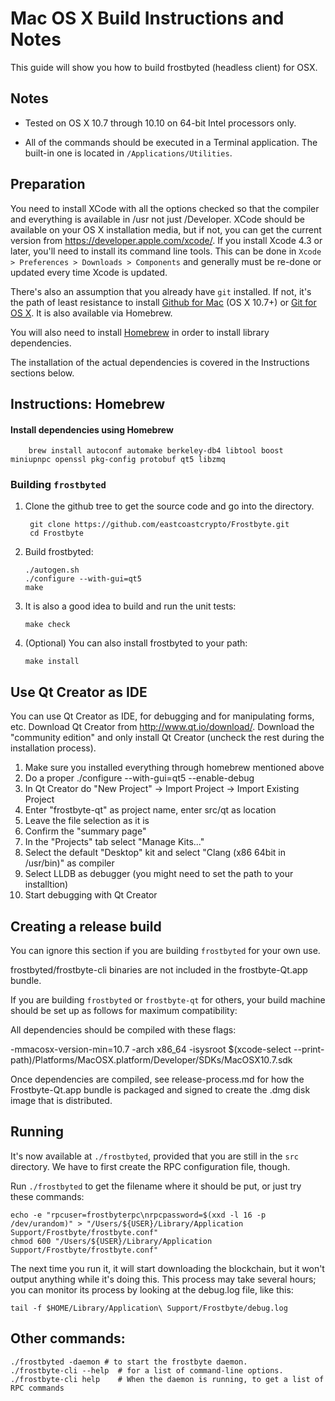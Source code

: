 Mac OS X Build Instructions and Notes
====================================
This guide will show you how to build frostbyted (headless client) for OSX.

Notes
-----

* Tested on OS X 10.7 through 10.10 on 64-bit Intel processors only.

* All of the commands should be executed in a Terminal application. The
built-in one is located in `/Applications/Utilities`.

Preparation
-----------

You need to install XCode with all the options checked so that the compiler
and everything is available in /usr not just /Developer. XCode should be
available on your OS X installation media, but if not, you can get the
current version from https://developer.apple.com/xcode/. If you install
Xcode 4.3 or later, you'll need to install its command line tools. This can
be done in `Xcode > Preferences > Downloads > Components` and generally must
be re-done or updated every time Xcode is updated.

There's also an assumption that you already have `git` installed. If
not, it's the path of least resistance to install [Github for Mac](https://mac.github.com/)
(OS X 10.7+) or
[Git for OS X](https://code.google.com/p/git-osx-installer/). It is also
available via Homebrew.

You will also need to install [Homebrew](http://brew.sh) in order to install library
dependencies.

The installation of the actual dependencies is covered in the Instructions
sections below.

Instructions: Homebrew
----------------------

#### Install dependencies using Homebrew

        brew install autoconf automake berkeley-db4 libtool boost miniupnpc openssl pkg-config protobuf qt5 libzmq

### Building `frostbyted`

1. Clone the github tree to get the source code and go into the directory.

        git clone https://github.com/eastcoastcrypto/Frostbyte.git
        cd Frostbyte

2.  Build frostbyted:

        ./autogen.sh
        ./configure --with-gui=qt5
        make

3.  It is also a good idea to build and run the unit tests:

        make check

4.  (Optional) You can also install frostbyted to your path:

        make install

Use Qt Creator as IDE
------------------------
You can use Qt Creator as IDE, for debugging and for manipulating forms, etc.
Download Qt Creator from http://www.qt.io/download/. Download the "community edition" and only install Qt Creator (uncheck the rest during the installation process).

1. Make sure you installed everything through homebrew mentioned above
2. Do a proper ./configure --with-gui=qt5 --enable-debug
3. In Qt Creator do "New Project" -> Import Project -> Import Existing Project
4. Enter "frostbyte-qt" as project name, enter src/qt as location
5. Leave the file selection as it is
6. Confirm the "summary page"
7. In the "Projects" tab select "Manage Kits..."
8. Select the default "Desktop" kit and select "Clang (x86 64bit in /usr/bin)" as compiler
9. Select LLDB as debugger (you might need to set the path to your installtion)
10. Start debugging with Qt Creator

Creating a release build
------------------------
You can ignore this section if you are building `frostbyted` for your own use.

frostbyted/frostbyte-cli binaries are not included in the frostbyte-Qt.app bundle.

If you are building `frostbyted` or `frostbyte-qt` for others, your build machine should be set up
as follows for maximum compatibility:

All dependencies should be compiled with these flags:

 -mmacosx-version-min=10.7
 -arch x86_64
 -isysroot $(xcode-select --print-path)/Platforms/MacOSX.platform/Developer/SDKs/MacOSX10.7.sdk

Once dependencies are compiled, see release-process.md for how the Frostbyte-Qt.app
bundle is packaged and signed to create the .dmg disk image that is distributed.

Running
-------

It's now available at `./frostbyted`, provided that you are still in the `src`
directory. We have to first create the RPC configuration file, though.

Run `./frostbyted` to get the filename where it should be put, or just try these
commands:

    echo -e "rpcuser=frostbyterpc\nrpcpassword=$(xxd -l 16 -p /dev/urandom)" > "/Users/${USER}/Library/Application Support/Frostbyte/frostbyte.conf"
    chmod 600 "/Users/${USER}/Library/Application Support/Frostbyte/frostbyte.conf"

The next time you run it, it will start downloading the blockchain, but it won't
output anything while it's doing this. This process may take several hours;
you can monitor its process by looking at the debug.log file, like this:

    tail -f $HOME/Library/Application\ Support/Frostbyte/debug.log

Other commands:
-------

    ./frostbyted -daemon # to start the frostbyte daemon.
    ./frostbyte-cli --help  # for a list of command-line options.
    ./frostbyte-cli help    # When the daemon is running, to get a list of RPC commands
